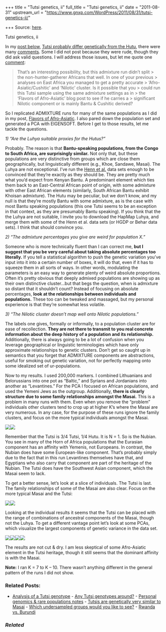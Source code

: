 +++
title = "Tutsi genetics, ii"
full_title = "Tutsi genetics, ii"
date = "2011-08-31"
upstream_url = "https://www.gnxp.com/WordPress/2011/08/31/tutsi-genetics-ii/"

+++
Source: [here](https://www.gnxp.com/WordPress/2011/08/31/tutsi-genetics-ii/).

Tutsi genetics, ii

In my [post below](http://blogs.discovermagazine.com/gnxp/2011/08/tutsi-differ-genetically-from-the-hutu/), [Tutsi probably differ genetically from the Hutu](http://blogs.discovermagazine.com/gnxp/2011/08/tutsi-differ-genetically-from-the-hutu/), there were many [comments](http://blogs.discovermagazine.com/gnxp/2011/08/tutsi-differ-genetically-from-the-hutu/#comments). Some I did not post because they were rude, though they did ask valid questions. I will address those issues, but let me quote one [comment](http://blogs.discovermagazine.com/gnxp/2011/08/tutsi-differ-genetically-from-the-hutu/#comment-83617):

> That’s an interesting possibility, but this admixture run didn’t split > the non-hunter-gatherer Africans that well. In one of your previous > analyses on East Africa you managed to get a pretty accurate > ‘Afro-Asiatic/Cushitic’ and ‘Nilotic’ cluster. Is it possible that you > could run this Tutsi sample using the same admixture settings as in > the ‘Flavors of Afro-Asiatic’ blog post to see if he carries a > significant Nilotic component or is mainly Bantu & Cushitic derived?

So I replicated ADMIXTURE runs for many of the same populations as I did in my post, [Flavors of Afro-Asiatic](http://blogs.discovermagazine.com/gnxp/2011/06/flavors-of-afro-asiatic/). I also pared down the population set and generated a PCA with EIGENSOFT. Before I get to those results, let me tackle the questions.

*1) “Are the Luhya suitable proxies for the Hutus?”*

Probably. The reason is that **Bantu-speaking populations, from the Congo to South Africa, are surprisingly similar.** Not only that, but these populations are very distinctive from groups which are close them geographically, but linguistically different (e.g., Khoe, Sandawe, Masai). The Luhya are not exceptional. I’ve run the [Henn et al.](http://www.pnas.org/content/early/2011/03/01/1017511108.abstract) data sets enough to be convinced that they’re exactly as they should be. They are pretty much what you’d expect from Kenyan Bantu. A predominant element which ties them back to an East-Central African point of origin, with some admixture with other East African elements (similarly, South African Bantu exhibit Khoisan admixture). The Hutu may be peculiar, but we don’t know, and my null is that they’re mostly Bantu with some admixture, as is the case with most Bantu speaking populations (this one Tutsi seems to be an exception in that context, as they are presumably Bantu speaking). If you think that the the Luhya are not suitable, I invite you to download the HapMap Luhya, and merge them with some of the Henn et al. data sets (or HGDP or Behar data sets). I think that should convince you.

  
*2) “The admixture percentages you give are weird for population X.”*

Someone who is more technically fluent than I can correct me, **but I suggest that you be very careful about taking absolute percentages too literally.** If you tell a statistical algorithm to push the genetic variation you’ve input into it into a certain number of boxes, it will do that, even if it has to squeeze them in all sorts of ways. In other words, modulating the parameters is an easy way to generate plenty of weird absolute proportions. Often it’s pretty obvious that deeply admixed populations are showing up as their own distinctive cluster…but that begs the question, when is admixture so distant that it shouldn’t count? Instead of focusing on absolute percentages, **look at the relationships between individuals and populations.** These too can be tweaked and massaged, but my personal experience is that they’re somewhat less volatile.

*3) “The Nilotic cluster doesn’t map well onto Nilotic populations.”*

The labels one gives, formally or informally, to a population cluster are for ease of recollection. **They are not there to transmit to you real concrete information about the deep history of a population and its relationship.** Additionally, there is always going to be a lot of confusion when you leverage geographical or linguistic terminologies which have only approximate relationships to genetic clusters. Don’t get so caught up in semantics that you forget that ADMIXTURE components are abstractions, useful for smoking out genetic variation, not for perfectly mapping onto some idealized set of ur-populations.

Now to my results. I used 200,000 markers. I combined Lithuanians and Belorussians into one pot as “Baltic,” and Syrians and Jordanians into another as “Levantines.” For the PCA I focused on African populations, and used the Yemeni Jews as the outgroup. Additionally, **there is clearly structure due to some family relationships amongst the Masai.** This is a problem in many runs with them. Even when you remove the “problem” individuals other clusters tend to crop up at higher K’s where the Masai are very numerous. In any case, for the purpose of these runs ignore the family clusters, and focus on the more typical individuals amongst the Masai.

[![](https://i0.wp.com/blogs.discovermagazine.com/gnxp/files/2011/08/tutsi_k8all.png?resize=500%2C672)![](https://i0.wp.com/blogs.discovermagazine.com/gnxp/files/2011/08/tutsi_k8all.png?resize=500%2C672)](https://i0.wp.com/blogs.discovermagazine.com/gnxp/files/2011/08/tutsi_k8all.png)

Remember that the Tutsi is 3/4 Tutsi, 1/4 Hutu. It is N = 1. So is the Nubian. You see in many of the Horn of Africa populations that the Eurasian component has an affinity with Yemenis, not Europeans. In contrast, the Nubian does have some European-like component. That’s probably simply due to the fact that in this run Levantines themselves have that, and Egyptians who also carry that component are part of the heritage of the Nubian. The Tutsi does have the Southwest Asian component, which the Masai seem to lack.

To get a better sense, let’s look at a slice of individuals. The Tutsi is last. The family relationships of some of the Masai are also clear. Focus on the more typical Masai and the Tutsi:

[![](https://i0.wp.com/blogs.discovermagazine.com/gnxp/files/2011/08/tutsi_8_indiv.png?resize=600%2C1148)![](https://i0.wp.com/blogs.discovermagazine.com/gnxp/files/2011/08/tutsi_8_indiv.png?resize=600%2C1148)](https://i0.wp.com/blogs.discovermagazine.com/gnxp/files/2011/08/tutsi_8_indiv.png)

Looking at the individual results it seems that the Tutsi can be placed with the range of combinations of ancestral components of the Masai, though not the Luhya. To get a different vantage point let’s look at some PCAs, which visualize the largest components of genetic variance in the data set.

[![](https://i0.wp.com/blogs.discovermagazine.com/gnxp/files/2011/08/tutsi_1_2.png?resize=600%2C600)![](https://i0.wp.com/blogs.discovermagazine.com/gnxp/files/2011/08/tutsi_1_2.png?resize=600%2C600)](https://i0.wp.com/blogs.discovermagazine.com/gnxp/files/2011/08/tutsi_1_2.png)[![](https://i0.wp.com/blogs.discovermagazine.com/gnxp/files/2011/08/tutsi_1_3.png?resize=640%2C640)![](https://i0.wp.com/blogs.discovermagazine.com/gnxp/files/2011/08/tutsi_1_3.png?resize=640%2C640)](https://i0.wp.com/blogs.discovermagazine.com/gnxp/files/2011/08/tutsi_1_3.png)

The results are not cut & dry. I am less skeptical of some Afro-Asiatic element in the Tutsi heritage, though it still seems that the dominant affinity is with the Masai.

**Note:** I ran K = 7 to K – 10. There wasn’t anything different in the general pattern of the runs I did not show.

### Related Posts:

- [Analysis of a Tutsi
  genotype](https://www.gnxp.com/WordPress/2011/08/30/analysis-of-a-tutsi-genotype/) - [Any Tutsi genotypes
  around?](https://www.gnxp.com/WordPress/2011/07/03/any-tutsi-genotypes-around/) - [Personal genomics & rare populations
  notes](https://www.gnxp.com/WordPress/2011/09/14/personal-genomics-rare-populations-notes/) - [Tutsis are genetically very similar to
  Masai](https://www.gnxp.com/WordPress/2019/04/11/tutsis-are-genetically-very-similar-to-the-masai/) - [Which undersampled groups would you like to
  see?](https://www.gnxp.com/WordPress/2011/09/09/which-undersampled-groups-would-you-like-to-see/) - [Rwanda vs.
  Burundi](https://www.gnxp.com/WordPress/2011/07/02/rwanda-vs-burundi/)

### *Related*

[](https://www.addtoany.com/add_to/facebook?linkurl=https%3A%2F%2Fwww.gnxp.com%2FWordPress%2F2011%2F08%2F31%2Ftutsi-genetics-ii%2F&linkname=Tutsi%20genetics%2C%20ii "Facebook")[](https://www.addtoany.com/add_to/twitter?linkurl=https%3A%2F%2Fwww.gnxp.com%2FWordPress%2F2011%2F08%2F31%2Ftutsi-genetics-ii%2F&linkname=Tutsi%20genetics%2C%20ii "Twitter")[](https://www.addtoany.com/add_to/email?linkurl=https%3A%2F%2Fwww.gnxp.com%2FWordPress%2F2011%2F08%2F31%2Ftutsi-genetics-ii%2F&linkname=Tutsi%20genetics%2C%20ii "Email")[](https://www.addtoany.com/share)
